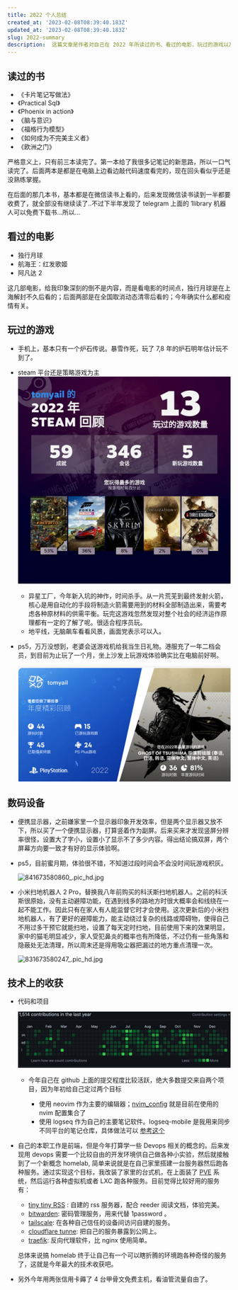 ```yaml
---
title: 2022 个人总结
created_at: '2023-02-08T08:39:40.183Z'
updated_at: '2023-02-08T08:39:40.183Z'
slug: 2022-summary
description:  这篇文章是作者对自己在 2022 年所读过的书、看过的电影、玩过的游戏以及使用的数码设备的总结。作者列出了自己读过的书和看过的电影，并对其中的一些作品进行了简短的评价。作者还提到了自己在阅读过程中遇到的一些问题，以及如何克服这些问题。此外，作者还分享了自己玩过的游戏和使用的数码设备，并对其中一些设备进行了评价。在技术方面，作者分享了自己在 GitHub 上的提交情况以及学习 DevOps 相关概念的经历。作者还介绍了自己搭建 homelab 的过程，并分享了一些自己觉得比较好用的服务。总体来说，这篇文章是作者对自己在 2022 年的生活和技术方面的总结
---
```


## 读过的书

*   《卡片笔记写做法》
*   《Practical Sql》
*   《Phoenix in action》
*   《脑与意识》
*   《福格行为模型》
*   《如何成为不完美主义者》
*   《欧洲之门》

严格意义上，只有前三本读完了。第一本给了我很多记笔记的新思路，所以一口气读完了。后面两本是都是在电脑上边看边敲代码速度看完的，现在回头看似乎还是没熟练掌握。

在后面的那几本书，基本都是在微信读书上看的，后来发现微信读书读到一半都要收费了，就全部没有继续读了..不过下半年发现了 telegram 上面的 1library 机器人可以免费下载书...所以...

## 看过的电影

*   独行月球
*   航海王：红发歌姬
*   阿凡达 2

这几部电影，给我印象深刻的倒不是内容，而是看电影的时间点，独行月球是在上海解封不久后看的；后面两部是在全国取消动态清零后看的；今年确实什么都和疫情有关。

## 玩过的游戏

*   手机上，基本只有一个炉石传说。暴雪作死，玩了 7,8 年的炉石明年估计玩不到了。

*   steam 平台还是策略游戏为主
    ![811673577387\_.pic.jpg](./811673577387_.pic_1673577475414_0.jpg)

    *   异星工厂，今年新入坑的神作，时间杀手。从一片荒芜到最终发射火箭，核心是用自动化的手段将制造火箭需要用到的材料全部制造出来，需要考虑各种原材料的供需平衡。玩完这游戏忽然发现对整个社会的经济运作原理都有一定的了解了呢。很适合程序员玩。
    *   地平线，无脑飙车看看风景，画面党表示可以入。

*   ps5，万万没想到，老婆会送游戏机给我当生日礼物。港服充了一年二档会员，到目前为止玩了一个月，坐上沙发上玩游戏体验确实比在电脑前好啊。

    ![wrapup.playstation.com\_zh-hans-hk\_1265ed17a702fdeabba71769d8e6352b490be062b5cd51c81f9f672d0b9b4de1\_.png](./wrapup.playstation.com_zh-hans-hk_1265ed17a702fdeabba71769d8e6352b490be062b5cd51c81f9f672d0b9b4de1_1673577334807_0.png)

## 数码设备

*   便携显示器，之前嫌家里一个显示器印象开发效率，但是两个显示器又放不下，所以买了一个便携显示器，打算竖着作为副屏。后来买来才发现竖屏分辨率很怪，设置大了字小，设置小了显示不了多少内容。得出结论搞双屏，两个屏幕方向要一致才有好的显示体验啊。

*   ps5，目前蜜月期，体验很不错，不知道过段时间会不会没时间玩游戏积灰。

    ![841673580860\_.pic\_hd.jpg](./841673580860_.pic_hd_1673580941535_0.jpg)

*   小米扫地机器人 2 Pro，替换我八年前购买的科沃斯扫地机器人。之前的科沃斯很原始，没有主动避障功能，在遇到线多的路地方时很大概率会和线绕在一起不能工作。因此只有在家人有人能监督它时才会使用。这次更新后的小米扫地机器人，有了更好的避障能力，能主动绕过复杂的线路或障碍物，使得自己不用过多干预它就能扫地，设置了每天定时扫地，目前使用下来的效果明显，家中的猫毛明显减少，家人受犯鼻炎的概率也有所降低，不过仍有一些角落和隐蔽处无法清理，所以周末还是得用吸尘器把漏过的地方重点清理一次。

    ![831673580247\_.pic\_hd.jpg](./831673580247_.pic_hd_1673580263749_0.jpg)

## 技术上的收获

*   代码和项目

    ![image.png](./image_1673004978329_0.png)

    *   今年自己在 github 上面的提交程度比较活跃，绝大多数提交来自两个项目，因为年初给自己定过两个目标

        *   使用 neovim 作为主要的编辑器；[nvim\_config](https://github.com/Tomyail/nvim_conf) 就是目前在使用的 nvim 配置集合了
        *   使用 logseq 作为自己的主要笔记软件。logseq-mobile 是我用来同步不同平台的笔记仓库，具体做法可以 [参考这个](https://blog.tomyail.com/how-to-sync-logseq-notes-between-icloud-and-github/)

*   自己的本职工作是前端，但是今年打算学一些 Devops 相关的概念的。后来发现用 devops 需要一个比较自由的开发环境供自己做各种小实验，然后就接触到了一个新概念 homelab, 简单来说就是在自己家里搭建一台服务器然后跑各种服务。通过实现这个目标，我改装了家里的台式机，在上面装了 [PVE](https://pve.proxmox.com/) 系统，然后运行各种虚拟机或者 LXC 跑各种服务。目前觉得比较好用的服务有：

    *   [tiny tiny RSS](https://tt-rss.org/) : 自建的 rss 服务器，配合 reeder 阅读文档，体验完美。
    *   [bitwarden](https://github.com/dani-garcia/vaultwarden): 密码管理服务，用来代替 1password 。
    *   [tailscale](https://tailscale.com/): 在各种自己信任的设备间访问自建的服务。
    *   [cloudflare tunne](https://www.cloudflare.com/products/tunnel/): 把自己的服务暴露到公网上。
    *   [traefik](https://traefik.io/): 反向代理软件，比 nginx 使用简单。

    总体来说搞 homelab 终于让自己有一个可以瞎折腾的环境跑各种奇怪的服务了，这就是今年最大的技术收获吧。

*   另外今年用两张信用卡薅了 4 台甲骨文免费主机，看油管流量自由了。
